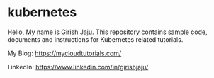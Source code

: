 # kubernetes
Hello, My name is Girish Jaju. This repository contains sample code, documents and instructions for Kubernetes related tutorials.
 
 
My Blog: https://mycloudtutorials.com/

LinkedIn: https://www.linkedin.com/in/girishjaju/



